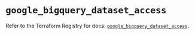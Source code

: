 # `google_bigquery_dataset_access`

Refer to the Terraform Registry for docs: [`google_bigquery_dataset_access`](https://registry.terraform.io/providers/hashicorp/google-beta/6.30.0/docs/resources/google_bigquery_dataset_access).
